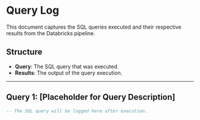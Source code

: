 # Query Log

This document captures the SQL queries executed and their respective results from the Databricks pipeline.

## Structure

- **Query**: The SQL query that was executed.
- **Results**: The output of the query execution.

---

## Query 1: [Placeholder for Query Description]

```sql
-- The SQL query will be logged here after execution.